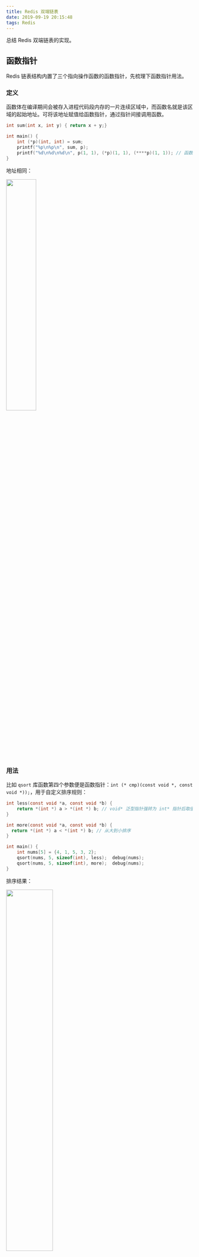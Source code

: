 ```yaml
---
title: Redis 双端链表
date: 2019-09-19 20:15:48
tags: Redis
---
```


总结 Redis 双端链表的实现。

<!-- more -->

## 函数指针

Redis 链表结构内置了三个指向操作函数的函数指针，先梳理下函数指针用法。

### 定义

函数体在编译期间会被存入进程代码段内存的一片连续区域中，而函数名就是该区域的起始地址。可将该地址赋值给函数指针，通过指针间接调用函数。

```c
int sum(int x, int y) { return x + y;}

int main() {
    int (*p)(int, int) = sum;
    printf("%p\n%p\n", sum, p);
    printf("%d\n%d\n%d\n", p(1, 1), (*p)(1, 1), (****p)(1, 1)); // 函数指针可以无限解引用
}
```

地址相同：

 <img src="https://images.yinzige.com/2019-09-19-130042.png" width=40% />

### 用法

比如 `qsort` 库函数第四个参数便是函数指针：`int (* cmp)(const void *, const void *));`，用于自定义排序规则：

```c
int less(const void *a, const void *b) {
    return *(int *) a > *(int *) b; // void* 泛型指针强转为 int* 指针后取值比较
}

int more(const void *a, const void *b) {    
  return *(int *) a < *(int *) b; // 从大到小排序
}

int main() {
    int nums[5] = {4, 1, 5, 3, 2};
    qsort(nums, 5, sizeof(int), less);  debug(nums);
    qsort(nums, 5, sizeof(int), more);  debug(nums);
}
```

排序结果：

 <img  src="https://images.yinzige.com/2019-09-19-131821.png" width=50% />

注：`void *` 为泛型指针，类似 Go 的 `interface`，本节链表节点的值为 `void*` 类型，可存储任意类型的值。

### 区分

根据 `()` 逐个拆解：

```c
int (*p)(int); // p 是指向 int f(int) 函数的指针
int *(*p)(int); // p 是指向 int* f(int) 函数的指针
int (**p)(int); // p 是指向 int f(int) 函数指针的指针
```



## Redis 双端链表

### 优缺点

- 优点：增删节点无需内存重排，直接操作复杂度为 `O(1)`。维护了 `len` 字段，取长度操作为 `O(1)`
- 缺点：由于各节点在内存上不连续，遍历搜索复杂度为 `O(N)`。但可以通过空间换时间，使用 `O(N)` 空间的哈希表，可将搜索复杂度降为 `O(1)`，这点在链表实现 LRU 时有应用。

### 结构

```c
// 链表节点结构
typedef struct listNode {
    struct listNode *prev; // 前驱节点
    struct listNode *next; // 后继节点
    void *value;           // 节点值，类型为 void*，可保存任意类型的数据
} listNode;

// 双端链表结构，注意是无环的
typedef struct list {
    listNode *head; // 表头节点
    listNode *tail; // 表尾节点

    void *(*dup)(void *ptr); // 节点值复制函数
    void (*free)(void *ptr); // 节点值释放函数
    int (*match)(void *ptr, void *key); // 节点值对比函数

    unsigned long len; // 链表所包含的节点数量
} list;
```

注意节点的结构标记是 `listNode`，前驱和后继节点为自引用结构。同时声明该类型的同名变量 `listNode`

### 内存布局

![image-20190920095856353](https://images.yinzige.com/2019-09-20-015856.png)



## list API 实现

记录几个重要 API 实现，源码：[adlist.c](https://github.com/wuYin/redis-3.0/blob/master/adlist.c)

### O(1) 操作

```C
#define listFirst(l) ((l)->head) // 返回给定链表的表头节点
#define listLast(l) ((l)->tail) // 返回给定链表的表尾节点
#define listPrevNode(n) ((n)->prev) // 返回给定节点的前置节点
#define listNextNode(n) ((n)->next) // 返回给定节点的后置节点
#define listNodeValue(n) ((n)->value) // 返回给定节点的值

#define listSetDupMethod(l, m) ((l)->dup = (m)) // 将链表 l 的值复制函数设置为 m
#define listGetDupMethod(l) ((l)->dup) // 返回给定链表的值复制函数
// ...
```

注意取 list 字段值的简单操作都是宏定义，且对参数 `n` 加括号避免了展开优先级错乱的问题。



### listCreate

```c
// 创建新链表
list *listCreate(void) {
    struct list *list;
    if ((list = zmalloc(sizeof(*list))) == NULL) // 分配内存
        return NULL;

  // ...
    return list;
}
```

注意 zmalloc 分配内存后返回 `void*` 指针，可赋值给其他任意类型的指针，在 C 中无需显式强转，但 C++ 中必须显式转换。



### listInsertNode

```c
// 创建 value 新节点，并插入到 old_node 的之前或之后
list *listInsertNode(list *list, listNode *old_node, void *value, int after) {
    listNode *node;

    if ((node = zmalloc(sizeof(*node))) == NULL)
        return NULL;
    node->value = value;

    // 添加到 old_node 之后
    if (after) {
        node->prev = old_node;
        node->next = old_node->next;
        if (list->tail == old_node) { // old_node 是表尾节点
            list->tail = node;
        }
        // 添加到 old_node 之前
    } else {
        node->next = old_node;
        node->prev = old_node->prev;
        if (list->head == old_node) { // old_node 是表头节点
            list->head = node;
        }
    }

    if (node->prev != NULL) { // 更新新节点的前置指针
        node->prev->next = node;
    }
    if (node->next != NULL) { // 更新后置指针
        node->next->prev = node;
    }

    list->len++; // 更新链表节点数 
    return list;
}
```

和刷 LeetCode 时链表题一样，直接画图最好理解。对链表的操作需检查：

- 链表是否为空
- 操作的节点是否为头尾节点
- 调整节点前后指针指向时顺序是否正确



### listIter

Redis 为链表封装了一个迭代器：

```c
typedef struct listIter {
    listNode *next; // 当前迭代到的节点
    int direction; // 迭代的方向，常量 0 向后，1 向前
} listIter;
```

用于链表的搜索等操作：

```c
listNode *listSearchKey(list *list, void *key) {
    listIter *iter;
    listNode *node;

    // 迭代整个链表
    iter = listGetIterator(list, AL_START_HEAD);
    while ((node = listNext(iter)) != NULL) {
        // 定义过值比较函数则调用
        if (list->match) {
            if (list->match(node->value, key)) { // 匹配则释放迭代器
                listReleaseIterator(iter);
                return node;
            }
        } else {
            if (key == node->value) {
                listReleaseIterator(iter); // 否则就强制地址是否相同
                return node;
            }
        }
    }

    listReleaseIterator(iter);
    return NULL; // 未找到
}
```

此处用到了 `match` 函数指针，其内部会对类型均为 `void*` 的 value, key 做类型转换，返回值是否相等的结果。

`listIter` 负责迭代，`list` 负责存储，避免了手动迭代中各种临时变量带来的开销，按功能分离模块的设计很优秀。



## 总结

Redis list 是双向无环链表，节点值类型是 `void*`，类似于 Go 的 `interface`，所以在比较节点值时需调用自定义比较函数，故引入了三个函数指针。Redis 还将迭代功能的实现分离到了 `listIter`，比较巧妙。